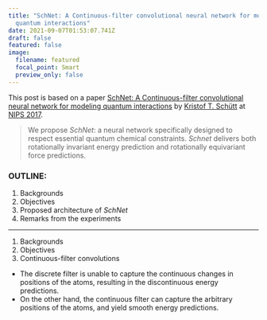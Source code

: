 ```yaml
---
title: "SchNet: A Continuous-filter convolutional neural network for modeling
  quantum interactions"
date: 2021-09-07T01:53:07.741Z
draft: false
featured: false
image:
  filename: featured
  focal_point: Smart
  preview_only: false
---
```

This post is based on a paper [SchNet: A Continuous-filter convolutional neural network for modeling quantum interactions](https://papers.nips.cc/paper/2017/file/303ed4c69846ab36c2904d3ba8573050-Paper.pdf) by [Kristof T. Schütt](https://scholar.google.de/citations?user=0e49RfgAAAAJ) at [NIPS 2017](https://papers.nips.cc/paper/2017).

> We propose _SchNet_: a neural network specifically designed to respect essential quantum chemical constraints. _Schnet_ delivers both rotationally invariant energy prediction and rotationally equivariant force predictions.

### OUTLINE:
1. Backgrounds
2. Objectives
3. Proposed architecture of _SchNet_
4. Remarks from the experiments

---

1. Backgrounds
1. Objectives
1. Continuous-filter convolutions
- The discrete filter is unable to capture the continuous changes in positions of the atoms, resulting in the discontinuous energy predictions.
- On the other hand, the continuous filter can capture the arbitrary positions of the atoms, and yield smooth energy predictions.
